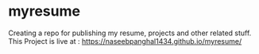 # myresume
Creating a repo for publishing my resume, projects and other related stuff. 
This Project is live at : https://naseebpanghal1434.github.io/myresume/
